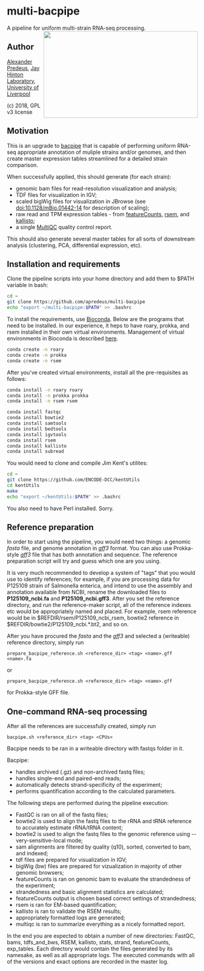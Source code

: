# multi-bacpipe
A pipeline for uniform multi-strain RNA-seq processing.
<img align="right" width="407" height="229" src="http://static.bnr.bg/sites/en/music/publishingimages/630/12-06-21-81065_2.jpg">

## Author
[Alexander Predeus](https://www.researchgate.net/profile/Alexander_Predeus), [Jay Hinton Laboratory](http://www.hintonlab.com/), [University of Liverpool](https://www.liverpool.ac.uk/)

(c) 2018, GPL v3 license

## Motivation
This is an upgrade to [bacpipe](https://github.com/apredeus/bacpipe) that is capable of performing uniform RNA-seq appropriate annotation of muliple strains and/or genomes, and then create master expression tables streamlined for a detailed strain comparison. 

When successfully applied, this should generate (for each strain):
* genomic bam files for read-resolution visualization and analysis;
* TDF files for visualization in IGV;
* scaled bigWig files for visualization in JBrowse (see [doi:10.1128/mBio.01442-14](http://mbio.asm.org/content/5/4/e01442-14.full) for description of scaling); 
* raw read and TPM expression tables - from [featureCounts](http://subread.sourceforge.net/), [rsem](https://deweylab.github.io/RSEM/), and [kallisto](https://pachterlab.github.io/kallisto/); 
* a single [MultiQC](http://multiqc.info/) quality control report.

This should also generate several master tables for all sorts of downstream analysis (clustering, PCA, differential expression, etc).

## Installation and requirements 
Clone the pipeline scripts into your home directory and add them to $PATH variable in bash: 

```bash
cd ~
git clone https://github.com/apredeus/multi-bacpipe
echo "export ~/multi-bacpipe:$PATH" >> .bashrc
```

To install the requirements, use [Bioconda](https://bioconda.github.io/). Below are the programs that need to be installed. In our experience, it heps to have roary, prokka, and rsem installed in their own virtual environments. Management of virtual environments in Bioconda is described [here](https://conda.io/docs/user-guide/tasks/manage-environments.html).

```bash
conda create -n roary 
conda create -n prokka 
conda create -n rsem 
``` 
After you've created virtual environments, install all the pre-requisites as follows:

```bash 
conda install -n roary roary 
conda install -n prokka prokka 
conda install -n rsem rsem

conda install fastqc
conda install bowtie2
conda install samtools
conda install bedtools
conda install igvtools
conda install rsem
conda install kallisto
conda install subread
```

You would need to clone and compile Jim Kent's utilites: 

```bash 
cd ~
git clone https://github.com/ENCODE-DCC/kentUtils
cd kentUtils
make
echo "export ~/kentUtils:$PATH" >> .bashrc
```

You also need to have Perl installed. Sorry. 

## Reference preparation
In order to start using the pipeline, you would need two things: a genomic *fasta* file, and genome annotation in *gff3* format. You can also use Prokka-style *gff3* file that has both annotation and sequence. The reference preparation script will try and guess which one are you using. 

It is very much recommended to develop a system of "tags" that you would use to identify references; for example, if you are processing data for P125109 strain of Salmonella enterica, and intend to use the assembly and annotation available from NCBI, rename the downloaded files to **P125109_ncbi.fa** and **P125109_ncbi.gff3**. After you set the reference directory, and run the reference-maker script, all of the reference indexes etc would be appropriately named and placed. For example, rsem reference would be in $REFDIR/rsem/P125109_ncbi_rsem, bowtie2 reference in $REFDIR/bowtie2/P125109_ncbi.\*.bt2, and so on. 

After you have procured the *fasta* and the *gff3* and selected a (writeable) reference directory, simply run 

`prepare_bacpipe_reference.sh <reference_dir> <tag> <name>.gff <name>.fa`

or 

`prepare_bacpipe_reference.sh <reference_dir> <tag> <name>.gff` 

for Prokka-style GFF file.

## One-command RNA-seq processing
After all the references are successfully created, simply run 

`bacpipe.sh <reference_dir> <tag> <CPUs>`

Bacpipe needs to be ran in a writeable directory with fastqs folder in it. 

Bacpipe:
* handles archived (.gz) and non-archived fastq files; 
* handles single-end and paired-end reads; 
* automatically detects strand-specificity of the experiment; 
* performs quantification according to the calculated parameters. 

The following steps are performed during the pipeline execution: 
* FastQC is ran on all of the fastq files; 
* bowtie2 is used to align the fastq files to the rRNA and tRNA reference to accurately estimate rRNA/tRNA content; 
* bowtie2 is used to align the fastq files to the genomic reference using --very-sensitive-local mode;
* sam alignments are filtered by quality (q10), sorted, converted to bam, and indexed; 
* tdf files are prepared for visualization in IGV; 
* bigWig (bw) files are prepared for vizualization in majority of other genomic browsers; 
* featureCounts is ran on genomic bam to evaluate the strandedness of the experiment; 
* strandedness and basic alignment statistics are calculated; 
* featureCounts output is chosen based correct settings of strandedness; 
* rsem is ran for EM-based quantification; 
* kallisto is ran to validate the RSEM results; 
* appropriately formatted logs are generated; 
* multiqc is ran to summarize everything as a nicely formatted report. 
    
In the end you are expected to obtain a number of new directories: FastQC, bams, tdfs_and_bws, RSEM, kallisto, stats, strand, featureCounts, exp_tables. Each directory would contain the files generated by its namesake, as well as all appropriate logs. The executed commands with all of the versions and exact options are recorded in the master log. 
    
    
